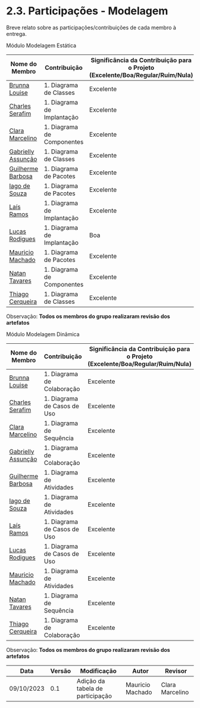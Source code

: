 # 2.3. Participações - Modelagem

Breve relato sobre as participações/contribuições de cada membro à entrega.

Módulo Modelagem Estática

| Nome do Membro                                             | Contribuição               | Significância da Contribuição para o Projeto (Excelente/Boa/Regular/Ruim/Nula) |
| ---------------------------------------------------------- | -------------------------- | ------------------------------------------------------------------------------ |
| [Brunna Louise](https://github.com/brunna-martins)         | 1. Diagrama de Classes     | Excelente                                                                      |
| [Charles Serafim](https://github.com/charles-serafim)      | 1. Diagrama de Implantação | Excelente                                                                      |
| [Clara Marcelino](https://github.com/clara-ribeiro)        | 1. Diagrama de Componentes | Excelente                                                                      |
| [Gabrielly Assunção](https://github.com/GabriellyAssuncao) | 1. Diagrama de Classes     | Excelente                                                                      |
| [Guilherme Barbosa](https://github.com/guibrbs)            | 1. Diagrama de Pacotes     | Excelente                                                                      |
| [Iago de Souza](https://github.com/iagoscm)                | 1. Diagrama de Pacotes     | Excelente                                                                      |
| [Laís Ramos](https://github.com/laisramos123)              | 1. Diagrama de Implantação | Excelente                                                                      |
| [Lucas Rodigues](https://github.com/lucascard)             | 1. Diagrama de Implantação | Boa                                                                            |
| [Mauricio Machado](https://github.com/MauricioMachadoFF)   | 1. Diagrama de Pacotes     | Excelente                                                                      |
| [Natan Tavares](https://github.com/Neitan2001)             | 1. Diagrama de Componentes | Excelente                                                                      |
| [Thiago Cerqueira](https://github.com/Thiago-Cerq)         | 1. Diagrama de Classes     | Excelente                                                                      |

Observação: **Todos os membros do grupo realizaram revisão dos artefatos**

Módulo Modelagem Dinâmica

| Nome do Membro                                             | Contribuição                | Significância da Contribuição para o Projeto (Excelente/Boa/Regular/Ruim/Nula) |
| ---------------------------------------------------------- | --------------------------- | ------------------------------------------------------------------------------ |
| [Brunna Louise](https://github.com/brunna-martins)         | 1. Diagrama de Colaboração  | Excelente                                                                      |
| [Charles Serafim](https://github.com/charles-serafim)      | 1. Diagrama de Casos de Uso | Excelente                                                                      |
| [Clara Marcelino](https://github.com/clara-ribeiro)        | 1. Diagrama de Sequência    | Excelente                                                                      |
| [Gabrielly Assunção](https://github.com/GabriellyAssuncao) | 1. Diagrama de Colaboração  | Excelente                                                                      |
| [Guilherme Barbosa](https://github.com/guibrbs)            | 1. Diagrama de Atividades   | Excelente                                                                      |
| [Iago de Souza](https://github.com/iagoscm)                | 1. Diagrama de Atividades   | Excelente                                                                      |
| [Laís Ramos](https://github.com/laisramos123)              | 1. Diagrama de Casos de Uso | Excelente                                                                      |
| [Lucas Rodigues](https://github.com/lucascard)             | 1. Diagrama de Casos de Uso | Excelente                                                                      |
| [Mauricio Machado](https://github.com/MauricioMachadoFF)   | 1. Diagrama de Atividades   | Excelente                                                                      |
| [Natan Tavares](https://github.com/Neitan2001)             | 1. Diagrama de Sequência    | Excelente                                                                      |
| [Thiago Cerqueira](https://github.com/Thiago-Cerq)         | 1. Diagrama de Colaboração  | Excelente                                                                      |

Observação: **Todos os membros do grupo realizaram revisão dos artefatos**

| Data       | Versão | Modificação                      | Autor            | Revisor         |
| ---------- | ------ | -------------------------------- | ---------------- | --------------- |
| 09/10/2023 | 0.1    | Adição da tabela de participação | Mauricio Machado | Clara Marcelino |
